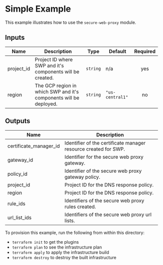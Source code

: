 # Simple Example

This example illustrates how to use the `secure-web-proxy` module.

<!-- BEGINNING OF PRE-COMMIT-TERRAFORM DOCS HOOK -->
## Inputs

| Name | Description | Type | Default | Required |
|------|-------------|------|---------|:--------:|
| project\_id | Project ID where SWP and it's components will be created. | `string` | n/a | yes |
| region | The GCP region in which SWP and it's components will be deployed. | `string` | `"us-central1"` | no |

## Outputs

| Name | Description |
|------|-------------|
| certificate\_manager\_id | Identifier of the certificate manager resource created for SWP. |
| gateway\_id | Identifier for the secure web proxy gateway. |
| policy\_id | Identifier of the secure web proxy gateway policy. |
| project\_id | Project ID for the DNS response policy. |
| region | Project ID for the DNS response policy. |
| rule\_ids | Identifiers of the secure web proxy rules created. |
| url\_list\_ids | Identifiers of the secure web proxy url lists. |

<!-- END OF PRE-COMMIT-TERRAFORM DOCS HOOK -->

To provision this example, run the following from within this directory:
- `terraform init` to get the plugins
- `terraform plan` to see the infrastructure plan
- `terraform apply` to apply the infrastructure build
- `terraform destroy` to destroy the built infrastructure
